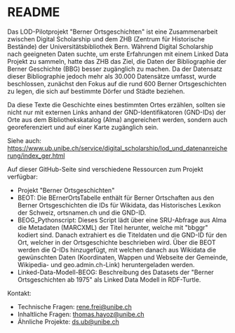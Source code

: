 # README
Das LOD-Pilotprojekt "Berner Ortsgeschichten" ist eine Zusammenarbeit zwischen Digital Scholarship und dem ZHB (Zentrum für Historische Bestände) der Universitätsbibliothek Bern. Während Digital Scholarship nach geeigneten Daten suchte, um erste Erfahrungen mit einem Linked Data Projekt zu sammeln, hatte das ZHB das Ziel, die Daten der Bibliographie der Berner Geschichte (BBG) besser zugänglich zu machen. Da der Datensatz dieser Bibliographie jedoch mehr als 30.000 Datensätze umfasst, wurde beschlossen, zunächst den Fokus auf die rund 600 Berner Ortsgeschichten zu legen, die sich auf bestimmte Dörfer und Städte beziehen.

Da diese Texte die Geschichte eines bestimmten Ortes erzählen, sollten sie nicht nur mit externen Links anhand der GND-Identifikatoren (GND-IDs) der Orte aus dem Bibliothekskatalog (Alma) angereichert werden, sondern auch georeferenziert und auf einer Karte zugänglich sein.

Siehe auch: https://www.ub.unibe.ch/service/digital_scholarship/lod_und_datenanreicherung/index_ger.html

Auf dieser GitHub-Seite sind verschiedene Ressourcen zum Projekt verfügbar:
- Projekt "Berner Ortsgeschichten"
- BEOT: Die BErnerOrtsTabelle enthält für Berner Ortschaften aus den Berner Ortsgeschichten die IDs für Wikidata, das Historisches Lexikon der Schweiz, ortsnamen.ch und die GND-ID.
- BEOG_Pythonscript: Dieses Script lädt über eine SRU-Abfrage aus Alma die Metadaten (MARCXML) der Titel herunter, welche mit "bbggr" kodiert sind. Danach extrahiert es die Titeldaten und die GND-ID für den Ort, welcher in der Ortsgeschichte beschrieben wird. Über die BEOT werden die Q-IDs hinzugefügt, mit welchen danach aus Wikidata die gewünschten Daten (Koordinaten, Wappen und Webseite der Gemeinde, Wikipedia- und geo.admin.ch-Link) heruntergeladen werden.
- Linked-Data-Modell-BEOG: Beschreibung des Datasets der "Berner Ortsgeschichten ab 1975" als Linked Data Modell in RDF-Turtle.

Kontakt:
- Technische Fragen: rene.frei@unibe.ch
- Inhaltliche Fragen: thomas.hayoz@unibe.ch
- Ähnliche Projekte: ds.ub@unibe.ch
